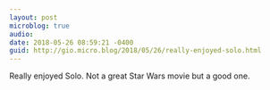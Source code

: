 ```yaml
---
layout: post
microblog: true
audio: 
date: 2018-05-26 08:59:21 -0400
guid: http://gio.micro.blog/2018/05/26/really-enjoyed-solo.html
---
```

Really enjoyed Solo. Not a great Star Wars movie but a good one.
